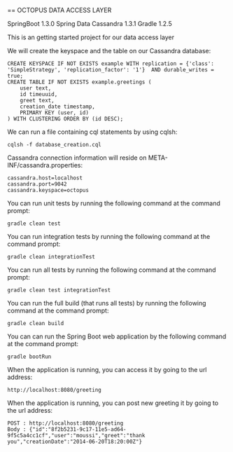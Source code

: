 == OCTOPUS DATA ACCESS LAYER

SpringBoot 1.3.0
Spring Data Cassandra 1.3.1
Gradle 1.2.5

This is an getting started project for our data access layer

We will create the keyspace and the table on our Cassandra database:

    CREATE KEYSPACE IF NOT EXISTS example WITH replication = {'class': 'SimpleStrategy', 'replication_factor': '1'}  AND durable_writes = true;
    CREATE TABLE IF NOT EXISTS example.greetings (
        user text,
        id timeuuid,
        greet text,
        creation_date timestamp,
        PRIMARY KEY (user, id)
    ) WITH CLUSTERING ORDER BY (id DESC);

We can run a file containing cql statements by using cqlsh:

    cqlsh -f database_creation.cql

Cassandra connection information will reside on META-INF/cassandra.properties:

    cassandra.host=localhost
    cassandra.port=9042
    cassandra.keyspace=octopus

You can run unit tests by running the following command at the command prompt:

    gradle clean test

You can run integration tests by running the following command at the command prompt:

    gradle clean integrationTest

You can run all tests by running the following command at the command prompt:

    gradle clean test integrationTest
    
You can run the full build (that runs all tests) by running the following command at the command prompt:

    gradle clean build

You can can run the Spring Boot web application by the following command at the command prompt:

    gradle bootRun
    
When the application is running, you can access it by going to the url address:

    http://localhost:8080/greeting

When the application is running, you can post new greeting it by going to the url address:

    POST : http://localhost:8080/greeting
    Body : {"id":"8f2b5231-9c17-11e5-ad64-9f5c5a4cc1cf","user":"moussi","greet":"thank you","creationDate":"2014-06-20T18:20:00Z"}


